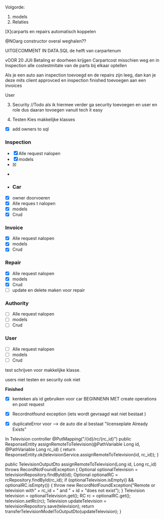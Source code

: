 Volgorde:

1. models
2. Relaties


[X]carparts en repairs automatisch koppelen 

@NOarg constructor overal weghalen?? 

UITGECOMMENT IN DATA.SQL de helft van carpartenum

vOOR 20 JUli
Betaling er doorheen krijgen 
Carpartcost misschien weg 
en in Inspection alle costestmitate van de parts bij elkaar optellen

Als je een auto aan inspection toevoegd en de repairs zijn leeg, dan kan je deze mits client approvced
en inspection finished toevoegen aan een invoices



User



3. Security
   //Todo als ik hiermee verder ga security toevoegen en user en role dus daaran tovoegen vanuit tech it easy


4. Testen
Kies makkelijke klasses 



-[x] add owners to sql

### Inspection

- [x] Alle request nalopen
- [x] models
- [x] 
-
- ### Car
- [x] owner doorvoeren
- [x] Alle reques t nalopen
- [x] models
- [x] Crud

### Invoice

- [x] Alle request nalopen
- [x] models
- [x] Crud

### Repair

- [x] Alle request nalopen
- [x] models
- [x] Crud
- [ ] update en delete maken voor repair

### Authority

- [ ] Alle request nalopen
- [ ] models
- [ ] Crud

### User

- [ ] Alle request nalopen
- [ ] models
- [ ] Crud

test schrijven voor makkelijke klasse.

users niet testen en security ook niet

**Finished**

- [x] kenteken als id gebruiken voor car
  BEGINNENN MET create operations en post request
-[x] Recordnotfound exception (iets wordt gevraagd wat niet bestaat )
-[x] duplicateError voor --> de auto die al bestaat  "licenseplate Already Exists"


In Television controller
@PutMapping("/{id}/rc/{rc_id}")
public ResponseEntity<TelevisionOutputDto> assignRemoteToTelevision(@PathVariable Long id, @PathVariable Long rc_id) {
return ResponseEntity.ok(televisionService.assignRemoteToTelevision(id, rc_id));
}

public TelevisionOutputDto assignRemoteToTelevision(Long id, Long rc_id) throws RecordNotFoundException {
Optional<Television> optionalTelevision = televisionRepository.findById(id);
Optional<RC> optionalRC = rcRepository.findById(rc_id);
if (optionalTelevision.isEmpty() && optionalRC.isEmpty()) {
throw new RecordNotFoundException("Remote or television with" + rc_id + " and " + id + "does not exist");
}
Television television = optionalTelevision.get();
RC rc = optionalRC.get();
television.setRc(rc);
Television updateTelevision = televisionRepository.save(television);
return transferTelevisionModelToOutputDto(updateTelevision);
}


